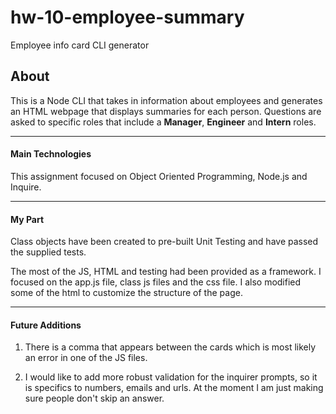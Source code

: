 # hw-10-employee-summary
Employee info card CLI generator

## About
This is a Node CLI that takes in information about employees and generates an HTML webpage that displays summaries for each person. Questions are asked to specific roles that include a **Manager**, **Engineer** and **Intern** roles.

---

#### Main Technologies 
This assignment focused on Object Oriented Programming, Node.js and Inquire. 

---

#### My Part
Class objects have been created to pre-built Unit Testing and have passed the supplied tests. 

The most of the JS, HTML and testing had been provided as a framework. I focused on the app.js file, class js files and the css file. I also modified some of the html to customize the structure of the page.

---

#### Future Additions

1. There is a comma that appears between the cards which is most likely an error in one of the JS files. 

2. I would like to add more robust validation for the inquirer prompts, so it is specifics to numbers, emails and urls. At the moment I am just making sure people don't skip an answer. 